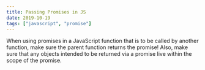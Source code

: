 ```yaml
---
title: Passing Promises in JS
date: 2019-10-19
tags: ["javascript", "promise"]
---
```


When using promises in a JavaScript function that is to be called by another function, make sure the parent function returns the promise! Also, make sure that any objects intended to be returned via a promise live within the scope of the promise.
